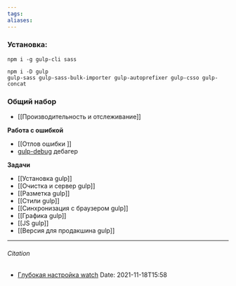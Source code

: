 ```yaml
---
tags: 
aliases: 
---
```

### Установка:
```
npm i -g gulp-cli sass
```

```
npm i -D gulp
gulp-sass gulp-sass-bulk-importer gulp-autoprefixer gulp-csso gulp-concat 
```
### Общий набор
- [[Производительность и отслеживание]]

**Работа с ошибкой**
- [[Отлов ошибки ]]
-  [gulp-debug]() дебагер

**Задачи**
- [[Установка gulp]]
- [[Очистка и сервер gulp]]
- [[Разметка gulp]]
- [[Стили gulp]]
- [[Синхронизация с браузером gulp]]
- [[Графика gulp]]
- [[JS gulp]]
- [[Версия для продакшина gulp]]


---
###### Citation
- [Глубокая настройка watch](https://learn.javascript.ru/screencast/gulp#gulp-watch-perf)
Date: 2021-11-18T15:58
